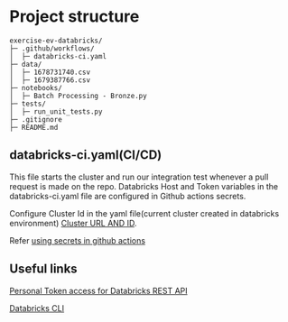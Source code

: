 # Project structure
```
exercise-ev-databricks/
├─ .github/workflows/
│  ├─ databricks-ci.yaml
├─ data/
│  ├─ 1678731740.csv
│  ├─ 1679387766.csv
├─ notebooks/
│  ├─ Batch Processing - Bronze.py
├─ tests/
│  ├─ run_unit_tests.py
├─ .gitignore
├─ README.md
```  
## databricks-ci.yaml(CI/CD)
This file starts the cluster and run our integration test whenever a pull request is made on the repo.
Databricks Host and Token variables in the databricks-ci.yaml file are configured in Github actions secrets. 

Configure Cluster Id in the yaml file(current cluster created in databricks environment) [Cluster URL AND ID](https://docs.databricks.com/en/workspace/workspace-details.html).

Refer [using secrets in github actions](https://docs.github.com/en/actions/security-guides/using-secrets-in-github-actions)
## Useful links
[Personal Token access for Databricks REST API](https://docs.databricks.com/en/dev-tools/auth.html)

[Databricks CLI](https://docs.databricks.com/en/archive/dev-tools/cli/index.html)



